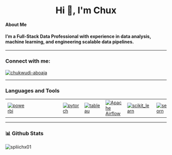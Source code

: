 <!---
spliichx01/spliichx01 is a ✨ special ✨ repository because its `README.md` (this file) appears on your GitHub profile.
You can click the Preview link to take a look at your changes.
--->

<h1 align="center">Hi 👋, I'm Chux</h1>


**About Me**

#### I’m a **Full-Stack Data Professional** with experience in data analysis, machine learning, and engineering scalable data pipelines. 
---

<h3 align="left">Connect with me:</h3>
<p align="left">
  <a href="https://linkedin.com/in/chukwudi-aboaja" target="blank">
    <img align="center" src="https://raw.githubusercontent.com/rahuldkjain/github-profile-readme-generator/master/src/images/icons/Social/linked-in-alt.svg" alt="chukwudi-aboaja" height="30" width="40" />
  </a>
</p>

---

### Languages and Tools
<table>
  <tr>
    <td>
      <a href="https://powerbi.microsoft.com/" target="_blank" rel="noreferrer">
        <img src="https://img.icons8.com/color/48/000000/power-bi.png" alt="powerbi" width="40" height="40"/>
      </a>
    </td>
    <td style="padding-left:10px;">
      <a href="https://aws.amazon.com" target="_blank" rel="noreferrer">
        <img src="https://raw.githubusercontent.com/devicons/devicon/master/icons/amazonwebservices/amazonwebservices-original-wordmark.svg" alt="aws" width="40" height="40"/>
      </a>
    </td>
    <td style="padding-left:10px;">
      <a href="https://www.docker.com/" target="_blank" rel="noreferrer">
        <img src="https://raw.githubusercontent.com/devicons/devicon/master/icons/docker/docker-original-wordmark.svg" alt="docker" width="40" height="40"/>
      </a>
    </td>
    <td style="padding-left:10px;">
      <a href="https://nodejs.org" target="_blank" rel="noreferrer">
        <img src="https://raw.githubusercontent.com/devicons/devicon/master/icons/nodejs/nodejs-original-wordmark.svg" alt="nodejs" width="40" height="40"/>
      </a>
    </td>
    <td style="padding-left:10px;">
      <a href="https://pandas.pydata.org/" target="_blank" rel="noreferrer">
        <img src="https://raw.githubusercontent.com/devicons/devicon/master/icons/pandas/pandas-original.svg" alt="pandas" width="40" height="40"/>
      </a>
    </td>
    <td style="padding-left:10px;">
      <a href="https://www.postgresql.org" target="_blank" rel="noreferrer">
        <img src="https://raw.githubusercontent.com/devicons/devicon/master/icons/postgresql/postgresql-original-wordmark.svg" alt="postgresql" width="40" height="40"/>
      </a>
    </td>
    <td style="padding-left:10px;">
      <a href="https://www.python.org" target="_blank" rel="noreferrer">
        <img src="https://raw.githubusercontent.com/devicons/devicon/master/icons/python/python-original.svg" alt="python" width="40" height="40"/>
      </a>
    </td>
    <td style="padding-left:10px;">
      <a href="https://pytorch.org/" target="_blank" rel="noreferrer">
        <img src="https://www.vectorlogo.zone/logos/pytorch/pytorch-icon.svg" alt="pytorch" width="40" height="40"/>
      </a>
    </td>
    <td style="padding-left:10px;">
      <a href="https://www.tableau.com/" target="_blank" rel="noreferrer">
        <img src="https://img.icons8.com/color/48/000000/tableau-software.png" alt="tableau" width="40" height="40"/>
      </a>
    </td>
    <td style="padding-left:10px;">
      <a href="https://airflow.apache.org/" target="_blank" rel="noreferrer">
        <img src="https://github.com/jghoman/awesome-apache-airflow/raw/master/airflow-logo.png" alt="Apache Airflow" width="40" height="40"/>
      </a>
    </td>
    <td style="padding-left:10px;">
      <a href="https://scikit-learn.org/" target="_blank" rel="noreferrer">
        <img src="https://upload.wikimedia.org/wikipedia/commons/0/05/Scikit_learn_logo_small.svg" alt="scikit_learn" width="40" height="40"/>
      </a>
    </td>
    <td style="padding-left:10px;">
      <a href="https://seaborn.pydata.org/" target="_blank" rel="noreferrer">
        <img src="https://seaborn.pydata.org/_images/logo-mark-lightbg.svg" alt="seaborn" width="40" height="40"/>
      </a>
    </td>
    <td style="padding-left:10px;">
      <a href="https://www.tensorflow.org" target="_blank" rel="noreferrer">
        <img src="https://www.vectorlogo.zone/logos/tensorflow/tensorflow-icon.svg" alt="tensorflow" width="40" height="40"/>
      </a>
    </td>
    <td style="padding-left:10px;">
  <a href="https://azure.microsoft.com/" target="_blank" rel="noreferrer">
    <img src="https://raw.githubusercontent.com/devicons/devicon/master/icons/azure/azure-original.svg" alt="azure" width="40" height="40"/>
  </a>
  <td style="padding-left:10px;">
  <a href="https://www.getdbt.com/" target="_blank" rel="noreferrer">
    <img src="https://logo.svgcdn.com/l/dbt-icon.png" alt="dbt" width="40" height="40"/>
  </a>
</td>


  </tr>
</table>


---

### 📊 Github Stats
<p>
  <img align="center" src="https://github-readme-stats.vercel.app/api/top-langs?username=spliichx&show_icons=true&locale=en&layout=compact" alt="spliichx01" />
</p>

